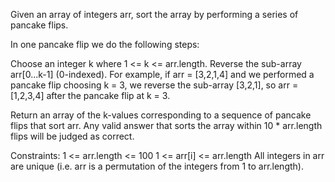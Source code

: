 Given an array of integers arr, sort the array by performing a series of pancake flips.

In one pancake flip we do the following steps:

Choose an integer k where 1 <= k <= arr.length.
Reverse the sub-array arr[0...k-1] (0-indexed).
For example, if arr = [3,2,1,4] and we performed a pancake flip choosing k = 3, we reverse the sub-array [3,2,1], so arr = [1,2,3,4] after the pancake flip at k = 3.

Return an array of the k-values corresponding to a sequence of pancake flips that sort arr. Any valid answer that sorts the array within 10 * arr.length flips will be judged as correct.

Constraints:
  1 <= arr.length <= 100
  1 <= arr[i] <= arr.length
  All integers in arr are unique (i.e. arr is a permutation of the integers from 1 to arr.length).
